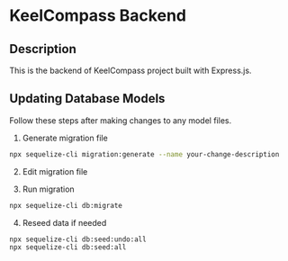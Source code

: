 # KeelCompass Backend

## Description

This is the backend of KeelCompass project built with Express.js.

## Updating Database Models

Follow these steps after making changes to any model files.

1. Generate migration file

```bash
npx sequelize-cli migration:generate --name your-change-description
```

2. Edit migration file

3. Run migration

```bash
npx sequelize-cli db:migrate
```

4. Reseed data if needed

```bash
npx sequelize-cli db:seed:undo:all
npx sequelize-cli db:seed:all
```
